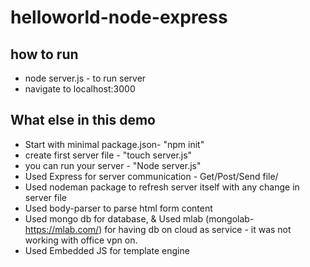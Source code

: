 # helloworld-node-express

## how to run
* node server.js - to run server
* navigate to localhost:3000

## What else in this demo

* Start with minimal package.json- "npm init" 
* create first server file - "touch server.js"
* you can run your server - "Node server.js"
* Used Express for server communication - Get/Post/Send file/
* Used nodeman package to refresh server itself with any change in server file
* Used body-parser to parse html form content
* Used mongo db for database, & Used mlab (mongolab-https://mlab.com/) for having db on cloud as service - it was not working with office vpn on.
* Used Embedded JS for template engine
